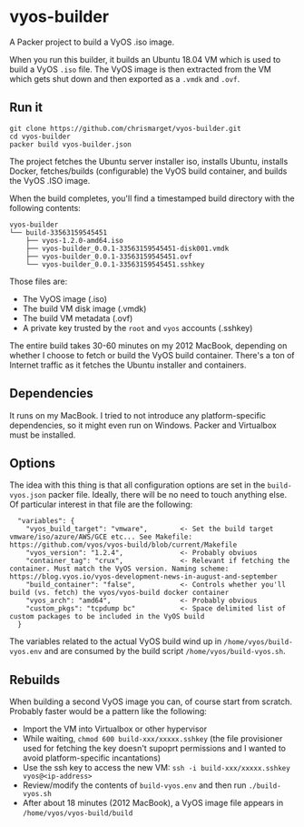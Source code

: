 # vyos-builder
A Packer project to build a VyOS .iso image.

When you run this builder, it builds an Ubuntu 18.04 VM which is used to build a VyOS `.iso` file. The VyOS image is then extracted from the VM which gets shut down and then exported as a `.vmdk` and `.ovf`.

## Run it
```
git clone https://github.com/chrismarget/vyos-builder.git
cd vyos-builder
packer build vyos-builder.json
```

The project fetches the Ubuntu server installer iso, installs Ubuntu, installs Docker, fetches/builds (configurable) the VyOS build container, and builds the VyOS .ISO image.

When the build completes, you'll find a timestamped build directory with the following contents:
```
vyos-builder
└── build-33563159545451
    ├── vyos-1.2.0-amd64.iso
    ├── vyos-builder_0.0.1-33563159545451-disk001.vmdk
    ├── vyos-builder_0.0.1-33563159545451.ovf
    └── vyos-builder_0.0.1-33563159545451.sshkey
```

Those files are:
* The VyOS image (.iso)
* The build VM disk image (.vmdk)
* The build VM metadata (.ovf)
* A private key trusted by the `root` and `vyos` accounts (.sshkey)

The entire build takes 30-60 minutes on my 2012 MacBook, depending on whether I choose to fetch or build the VyOS build container. There's a ton of Internet traffic as it fetches the Ubuntu installer and containers.

## Dependencies
It runs on my MacBook. I tried to not introduce any platform-specific dependencies, so it might even run on Windows. Packer and Virtualbox must be installed.

## Options
The idea with this thing is that all configuration options are set in the `build-vyos.json` packer file. Ideally, there will be no need to touch anything else. Of particular interest in that file are the following:

```
  "variables": {
    "vyos_build_target": "vmware",        <- Set the build target vmware/iso/azure/AWS/GCE etc... See Makefile: https://github.com/vyos/vyos-build/blob/current/Makefile
    "vyos_version": "1.2.4",              <- Probably obviuos
    "container_tag": "crux",              <- Relevant if fetching the container. Must match the VyOS version. Naming scheme: https://blog.vyos.io/vyos-development-news-in-august-and-september
    "build_container": "false",           <- Controls whether you'll build (vs. fetch) the vyos/vyos-build docker container
    "vyos_arch": "amd64",                 <- Probably obvious
    "custom_pkgs": "tcpdump bc"           <- Space delimited list of custom packages to be included in the VyOS build
  }
````

The variables related to the actual VyOS build wind up in `/home/vyos/build-vyos.env` and are consumed by the build script `/home/vyos/build-vyos.sh`.

## Rebuilds
When building a second VyOS image you can, of course start from scratch. Probably faster would be a pattern like the following:
* Import the VM into Virtualbox or other hypervisor
* While waiting, `chmod 600 build-xxx/xxxxx.sshkey` (the file provisioner used for fetching the key doesn't supoprt permissions and I wanted to avoid platform-specific incantations)
* Use the ssh key to access the new VM: `ssh -i build-xxx/xxxxx.sshkey vyos@<ip-address>`
* Review/modify the contents of `build-vyos.env` and then run `./build-vyos.sh`
* After about 18 minutes (2012 MacBook), a VyOS image file appears in `/home/vyos/vyos-build/build`
